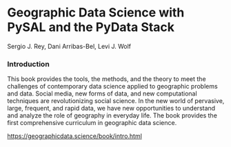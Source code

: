 # Geographic Data Science with PySAL and the PyData Stack

Sergio J. Rey, Dani Arribas-Bel, Levi J. Wolf

### Introduction
This book provides the tools, the methods, and the theory to meet the challenges of contemporary data science applied to geographic problems and data. Social media, new forms of data, and new computational techniques are revolutionizing social science. In the new world of pervasive, large, frequent, and rapid data, we have new opportunities to understand and analyze the role of geography in everyday life. The book provides the first comprehensive curriculum in geographic data science.

https://geographicdata.science/book/intro.html




